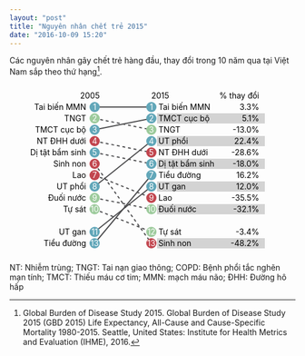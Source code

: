 ```yaml
---
layout: "post"
title: "Nguyên nhân chết trẻ 2015"
date: "2016-10-09 15:20"
---
```


Các nguyên nhân gây chết trẻ hàng đầu, thay đổi trong 10 năm qua tại Việt Nam sắp theo thứ hạng[^1].

<svg id="yll-arrow-chart-arrow-diagram" class="arrow-chart-svg" preserveAspectRatio="none" width="100%" height="300">
<g id="yll-arrow-chart-trs-g" transform="translate(150, 0)">
<g id="yll-arrow-chart-header-rank-2005-tt">
  <text y="20" x="9" text-anchor="end" dy=".35em">2005</text></g>
<g id="yll-arrow-chart-header-rank-2015-tt">
  <text y="20" x="100" text-anchor="start" dy=".35em">2015</text></g>
<g id="yll-arrow-chart-header-percent-change-tt">
  <text y="20" x="290" text-anchor="end" dy=".35em">% thay đổi</text></g>
<g id="yll-arrow-chart-lines">
  <line id="yll-arrow-chart-line-494" x1="0" x2="100" y1="40" y2="40" stroke="#4c4c4e" stroke-width="2" stroke-dasharray="none"></line>
  <line id="yll-arrow-chart-line-689" x1="0" x2="100" y1="60" y2="80" stroke="#4c4c4e" stroke-width="2" stroke-dasharray="5px, 5px"></line>
  <line id="yll-arrow-chart-line-493" x1="0" x2="100" y1="80" y2="60" stroke="#4c4c4e" stroke-width="2" stroke-dasharray="none"></line>
  <line id="yll-arrow-chart-line-322" x1="0" x2="100" y1="100" y2="120" stroke="#4c4c4e" stroke-width="2" stroke-dasharray="5px, 5px"></line>
  <line id="yll-arrow-chart-line-641" x1="0" x2="100" y1="120" y2="140" stroke="#4c4c4e" stroke-width="2" stroke-dasharray="5px, 5px"></line>
  <line id="yll-arrow-chart-line-381" x1="0" x2="100" y1="140" y2="280" stroke="#4c4c4e" stroke-width="2" stroke-dasharray="5px, 5px"></line>
  <line id="yll-arrow-chart-line-297" x1="0" x2="100" y1="160" y2="200" stroke="#4c4c4e" stroke-width="2" stroke-dasharray="5px, 5px"></line>
  <line id="yll-arrow-chart-line-426" x1="0" x2="100" y1="180" y2="100" stroke="#4c4c4e" stroke-width="2" stroke-dasharray="none"></line>
  <line id="yll-arrow-chart-line-698" x1="0" x2="100" y1="200" y2="220" stroke="#4c4c4e" stroke-width="2" stroke-dasharray="5px, 5px"></line>
  <line id="yll-arrow-chart-line-718" x1="0" x2="100" y1="220" y2="260" stroke="#4c4c4e" stroke-width="2" stroke-dasharray="5px, 5px"></line></g>
<g id="yll-arrow-chart-lines">
  <line id="yll-arrow-chart-line-417" x1="0" x2="100" y1="260" y2="180" stroke="#4c4c4e" stroke-width="2" stroke-dasharray="none"></line>
  <line id="yll-arrow-chart-line-587" x1="0" x2="100" y1="280" y2="160" stroke="#4c4c4e" stroke-width="2" stroke-dasharray="none"></line></g>
<g id="yll-arrow-chart-circles-tt">
<g id="yll-arrow-chart-row-tt-0">
  <text y="40" x="-15" text-anchor="end" dy=".35em">Tai biến MMN</text>
<g>
  <circle id="yll-arrow-chart-circle-2005-494" cx="0" cy="40" r="9" style="fill: rgb(98, 167, 185);"></circle>
  <text y="40" x="0" text-anchor="middle" dy=".35em" fill="#ffffff">1</text></g>
<g>
  <circle id="yll-arrow-chart-circle-2015-494" cx="100" cy="40" r="9" style="fill: rgb(98, 167, 185);"></circle>
  <text y="40" x="100" text-anchor="middle" dy=".35em" fill="#ffffff">1</text></g>
<g>
  <rect y="31" x="110" width="190" height="18" fill="#d3d3d3" style="visibility: hidden;"></rect>
  <text y="40" x="112.5" text-anchor="start" dy=".35em">Tai biến MMN</text>
  <text y="40" x="290" text-anchor="end" dy=".35em">3.3%</text></g></g>
<g id="yll-arrow-chart-row-tt-1">
  <text y="60" x="-15" text-anchor="end" dy=".35em">TNGT</text>
<g>
  <circle id="yll-arrow-chart-circle-2005-689" cx="0" cy="60" r="9" style="fill: rgb(157, 203, 156);"></circle>
  <text y="60" x="0" text-anchor="middle" dy=".35em" fill="#ffffff">2</text></g>
<g>
  <circle id="yll-arrow-chart-circle-2015-493" cx="100" cy="60" r="9" style="fill: rgb(98, 167, 185);"></circle>
  <text y="60" x="100" text-anchor="middle" dy=".35em" fill="#ffffff">2</text></g>
<g>
  <rect y="51" x="110" width="190" height="18" fill="#d3d3d3" style="visibility: visible;"></rect>
  <text y="60" x="112.5" text-anchor="start" dy=".35em">TMCT cục bộ</text>
  <text y="60" x="290" text-anchor="end" dy=".35em">5.1%</text></g></g>
<g id="yll-arrow-chart-row-tt-2">
  <text y="80" x="-15" text-anchor="end" dy=".35em">TMCT cục bộ</text>
<g>
  <circle id="yll-arrow-chart-circle-2005-493" cx="0" cy="80" r="9" style="fill: rgb(98, 167, 185);"></circle>
  <text y="80" x="0" text-anchor="middle" dy=".35em" fill="#ffffff">3</text></g>
<g>
  <circle id="yll-arrow-chart-circle-2015-689" cx="100" cy="80" r="9" style="fill: rgb(157, 203, 156);"></circle>
  <text y="80" x="100" text-anchor="middle" dy=".35em" fill="#ffffff">3</text></g>
<g>
  <rect y="71" x="110" width="190" height="18" fill="#d3d3d3" style="visibility: hidden;"></rect>
  <text y="80" x="112.5" text-anchor="start" dy=".35em">TNGT</text>
  <text y="80" x="290" text-anchor="end" dy=".35em">-13.0%</text></g></g>
<g id="yll-arrow-chart-row-tt-3">
  <text y="100" x="-15" text-anchor="end" dy=".35em">NT ĐHH dưới</text>
<g>
  <circle id="yll-arrow-chart-circle-2005-322" cx="0" cy="100" r="9" style="fill: rgb(194, 70, 79);"></circle>
  <text y="100" x="0" text-anchor="middle" dy=".35em" fill="#ffffff">4</text></g>
<g>
  <circle id="yll-arrow-chart-circle-2015-426" cx="100" cy="100" r="9" style="fill: rgb(98, 167, 185);"></circle>
  <text y="100" x="100" text-anchor="middle" dy=".35em" fill="#ffffff">4</text></g>
<g>
  <rect y="91" x="110" width="190" height="18" fill="#d3d3d3" style="visibility: visible;"></rect>
  <text y="100" x="112.5" text-anchor="start" dy=".35em">UT phổi</text>
  <text y="100" x="290" text-anchor="end" dy=".35em">22.4%</text></g></g>
<g id="yll-arrow-chart-row-tt-4">
  <text y="120" x="-15" text-anchor="end" dy=".35em">Dị tật bẩm sinh</text>
<g>
  <circle id="yll-arrow-chart-circle-2005-641" cx="0" cy="120" r="9" style="fill: rgb(98, 167, 185);"></circle>
  <text y="120" x="0" text-anchor="middle" dy=".35em" fill="#ffffff">5</text></g>
<g>
  <circle id="yll-arrow-chart-circle-2015-322" cx="100" cy="120" r="9" style="fill: rgb(194, 70, 79);"></circle>
  <text y="120" x="100" text-anchor="middle" dy=".35em" fill="#ffffff">5</text></g>
<g>
  <rect y="111" x="110" width="190" height="18" fill="#d3d3d3" style="visibility: hidden;"></rect>
  <text y="120" x="112.5" text-anchor="start" dy=".35em">NT ĐHH dưới</text>
  <text y="120" x="290" text-anchor="end" dy=".35em">-28.6%</text></g></g>
<g id="yll-arrow-chart-row-tt-5">
  <text y="140" x="-15" text-anchor="end" dy=".35em">Sinh non</text>
<g>
  <circle id="yll-arrow-chart-circle-2005-381" cx="0" cy="140" r="9" style="fill: rgb(194, 70, 79);"></circle>
  <text y="140" x="0" text-anchor="middle" dy=".35em" fill="#ffffff">6</text></g>
<g>
  <circle id="yll-arrow-chart-circle-2015-641" cx="100" cy="140" r="9" style="fill: rgb(98, 167, 185);"></circle>
  <text y="140" x="100" text-anchor="middle" dy=".35em" fill="#ffffff">6</text></g>
<g>
  <rect y="131" x="110" width="190" height="18" fill="#d3d3d3" style="visibility: visible;"></rect>
  <text y="140" x="112.5" text-anchor="start" dy=".35em">Dị tật bẩm sinh</text>
  <text y="140" x="290" text-anchor="end" dy=".35em">-18.0%</text></g></g>
<g id="yll-arrow-chart-row-tt-6">
  <text y="160" x="-15" text-anchor="end" dy=".35em">Lao</text>
<g>
  <circle id="yll-arrow-chart-circle-2005-297" cx="0" cy="160" r="9" style="fill: rgb(194, 70, 79);"></circle>
  <text y="160" x="0" text-anchor="middle" dy=".35em" fill="#ffffff">7</text></g>
<g>
  <circle id="yll-arrow-chart-circle-2015-587" cx="100" cy="160" r="9" style="fill: rgb(98, 167, 185);"></circle>
  <text y="160" x="100" text-anchor="middle" dy=".35em" fill="#ffffff">7</text></g>
<g>
  <rect y="151" x="110" width="190" height="18" fill="#d3d3d3" style="visibility: hidden;"></rect>
  <text y="160" x="112.5" text-anchor="start" dy=".35em">Tiểu đường</text>
  <text y="160" x="290" text-anchor="end" dy=".35em">16.2%</text></g></g>
<g id="yll-arrow-chart-row-tt-7">
  <text y="180" x="-15" text-anchor="end" dy=".35em">UT phổi</text>
<g>
  <circle id="yll-arrow-chart-circle-2005-426" cx="0" cy="180" r="9" style="fill: rgb(98, 167, 185);"></circle>
  <text y="180" x="0" text-anchor="middle" dy=".35em" fill="#ffffff">8</text></g>
<g>
  <circle id="yll-arrow-chart-circle-2015-417" cx="100" cy="180" r="9" style="fill: rgb(98, 167, 185);"></circle>
  <text y="180" x="100" text-anchor="middle" dy=".35em" fill="#ffffff">8</text></g>
<g>
  <rect y="171" x="110" width="190" height="18" fill="#d3d3d3" style="visibility: visible;"></rect>
  <text y="180" x="112.5" text-anchor="start" dy=".35em">UT gan</text>
  <text y="180" x="290" text-anchor="end" dy=".35em">12.0%</text></g></g>
<g id="yll-arrow-chart-row-tt-8">
  <text y="200" x="-15" text-anchor="end" dy=".35em">Đuối nước</text>
<g>
  <circle id="yll-arrow-chart-circle-2005-698" cx="0" cy="200" r="9" style="fill: rgb(157, 203, 156);"></circle>
  <text y="200" x="0" text-anchor="middle" dy=".35em" fill="#ffffff">9</text></g>
<g>
  <circle id="yll-arrow-chart-circle-2015-297" cx="100" cy="200" r="9" style="fill: rgb(194, 70, 79);"></circle>
  <text y="200" x="100" text-anchor="middle" dy=".35em" fill="#ffffff">9</text></g>
<g>
  <rect y="191" x="110" width="190" height="18" fill="#d3d3d3" style="visibility: hidden;"></rect>
  <text y="200" x="112.5" text-anchor="start" dy=".35em">Lao</text>
  <text y="200" x="290" text-anchor="end" dy=".35em">-35.5%</text></g></g>
<g id="yll-arrow-chart-row-tt-9">
  <text y="220" x="-15" text-anchor="end" dy=".35em">Tự sát</text>
<g>
  <circle id="yll-arrow-chart-circle-2005-718" cx="0" cy="220" r="9" style="fill: rgb(157, 203, 156);"></circle>
  <text y="220" x="0" text-anchor="middle" dy=".35em" fill="#ffffff">10</text></g>
<g>
  <circle id="yll-arrow-chart-circle-2015-698" cx="100" cy="220" r="9" style="fill: rgb(157, 203, 156);"></circle>
  <text y="220" x="100" text-anchor="middle" dy=".35em" fill="#ffffff">10</text></g>
<g>
  <rect y="211" x="110" width="190" height="18" fill="#d3d3d3" style="visibility: visible;"></rect>
  <text y="220" x="112.5" text-anchor="start" dy=".35em">Đuối nước</text>
  <text y="220" x="290" text-anchor="end" dy=".35em">-32.1%</text></g></g></g>
<g id="yll-arrow-chart-circles-o">
<g id="yll-arrow-chart-row-o-0">
  <text y="260" x="-15" text-anchor="end" dy=".35em">UT gan</text>
<g>
  <circle id="yll-arrow-chart-circle-2005-417" cx="0" cy="260" r="9" style="fill: rgb(98, 167, 185);"></circle>
  <text y="260" x="0" text-anchor="middle" dy=".35em" fill="#ffffff">11</text></g>
<g>
  <circle id="yll-arrow-chart-circle-2015-718" cx="100" cy="260" r="9" style="fill: rgb(157, 203, 156);"></circle>
  <text y="260" x="100" text-anchor="middle" dy=".35em" fill="#ffffff">12</text></g>
<g>
  <rect y="251" x="110" width="190" height="18" fill="#d3d3d3" style="visibility: hidden;"></rect>
  <text y="260" x="112.5" text-anchor="start" dy=".35em">Tự sát</text>
  <text y="260" x="290" text-anchor="end" dy=".35em">-3.4%</text></g></g>
<g id="yll-arrow-chart-row-o-1">
  <text y="280" x="-15" text-anchor="end" dy=".35em">Tiểu đường</text>
<g>
  <circle id="yll-arrow-chart-circle-2005-587" cx="0" cy="280" r="9" style="fill: rgb(98, 167, 185);"></circle>
  <text y="280" x="0" text-anchor="middle" dy=".35em" fill="#ffffff">13</text></g>
<g>
  <circle id="yll-arrow-chart-circle-2015-381" cx="100" cy="280" r="9" style="fill: rgb(194, 70, 79);"></circle>
  <text y="280" x="100" text-anchor="middle" dy=".35em" fill="#ffffff">13</text></g>
<g>
  <rect y="271" x="110" width="190" height="18" fill="#d3d3d3" style="visibility: visible;"></rect>
  <text y="280" x="112.5" text-anchor="start" dy=".35em">Sinh non</text>
  <text y="280" x="290" text-anchor="end" dy=".35em">-48.2%</text></g></g></g></g></svg>

NT: Nhiễm trùng; TNGT: Tai nạn giao thông; COPD: Bệnh phổi tắc nghẽn mạn tính; TMCT: Thiếu máu cơ tim; MMN: mạch máu não; ĐHH: Đường hô hấp

[^1]: Global Burden of Disease Study 2015. Global Burden of Disease Study 2015 (GBD 2015) Life Expectancy, All-Cause and Cause-Specific Mortality 1980-2015. Seattle, United States: Institute for Health Metrics and Evaluation (IHME), 2016.
